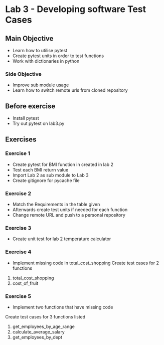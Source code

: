 # Lab 3 - Developing software Test Cases 
## Main Objective
- Learn how to utilise pytest
- Create pytest units in order to test functions
- Work with dictionaries in python

### Side Objective
- Improve sub module usage 
- Learn how to switch remote urls from cloned repository

## Before exercise
- Install pytest 
- Try out pytest on lab3.py

## Exercises

### Exercise 1
- Create pytest for BMI function in created in lab 2
- Test each BMI return value
- Import Lab 2 as sub module to Lab 3
- Create gitignore for pycache file

### Exercise 2
- Match the Requirements in the table given
- Afterwards create test units if needed for each function
- Change remote URL and push to a personal repository

### Exercise 3
- Create unit test for lab 2 temperature calculator 

### Exercise 4
- Implement missing code in total_cost_shopping 
Create test cases for 2 functions 
1. total_cost_shopping
2. cost_of_fruit

### Exercise 5
- Implement two functions that have missing code 

Create test cases for 3 functions listed 
1. get_employees_by_age_range
2. calculate_average_salary
3. get_employees_by_dept

